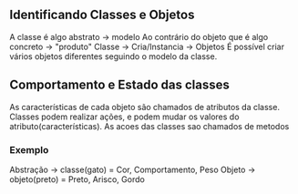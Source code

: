 ## Identificando Classes e Objetos

A classe é algo abstrato -> modelo
Ao contrário do objeto que é algo concreto -> "produto"
Classe -> Cria/Instancia -> Objetos
É possível criar vários objetos diferentes seguindo o modelo da classe.
## Comportamento e Estado das classes

As características de cada objeto são chamados de atributos da classe.
Classes podem realizar ações, e podem mudar os valores do atributo(características).
As acoes das classes sao chamados de metodos
### Exemplo
Abstração -> classe(gato) = Cor, Comportamento, Peso
Objeto -> objeto(preto) = Preto, Arisco, Gordo
